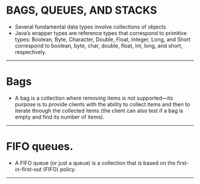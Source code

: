 # BAGS, QUEUES, AND STACKS

- Several fundamental data types involve collections of objects
- Java’s wrapper types are reference types that correspond to primitive types: Boolean, Byte, Character, Double, Float, Integer, Long, and Short correspond to boolean, byte, char, double, float, int, long, and short, respectively.

---

# Bags

- A bag is a collection where removing items is not supported—its purpose is to provide clients with the ability to collect items and then to iterate through the collected items (the client can also test if a bag is empty and find its number of items).

---

# FIFO queues.

- A FIFO queue (or just a queue) is a collection that is based on the first- in-first-out (FIFO) policy.

---
